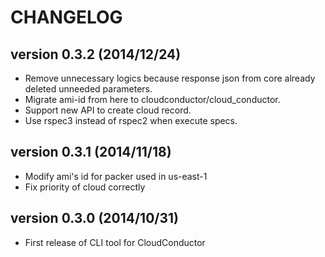 CHANGELOG
=========

## version 0.3.2 (2014/12/24)

  - Remove unnecessary logics because response json from core already deleted unneeded parameters.
  - Migrate ami-id from here to cloudconductor/cloud_conductor.
  - Support new API to create cloud record.
  - Use rspec3 instead of rspec2 when execute specs.

## version 0.3.1 (2014/11/18)

  - Modify ami's id for packer used in us-east-1
  - Fix priority of cloud correctly

## version 0.3.0 (2014/10/31)

  - First release of CLI tool for CloudConductor
